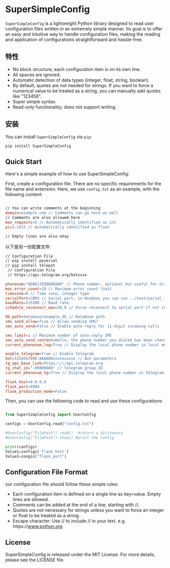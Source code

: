 # SuperSimpleConfig

`SuperSimpleConfig`  is a lightweight Python library designed to read user configuration files written in an extremely simple manner. Its goal is to offer an easy and intuitive way to handle configuration files, making the reading and application of configurations straightforward and hassle-free.

## 特性

- No block structure; each configuration item is on its own line.
- All spaces are ignored.
- Automatic detection of data types (integer, float, string, boolean).
- By default, quotes are not needed for strings. If you want to force a numerical value to be treated as a string, you can manually add quotes like "123456".
- Super simple syntax.
- Read-only functionality; does not support writing.


## 安装

You can install `SuperSimpleConfig` via `pip`:

```bash
pip install SuperSimpleConfig
```

## Quick Start

Here's a simple example of how to use SuperSimpleConfig:

First, create a configuration file. There are no specific requirements for the file name and extension. Here, we use `config.txt` as an example, with the following content:

```makefile

// You can write comments at the beginning
domain=example.com // Comments can go here as well
// Comments are also allowed here
max_requests=5 // Automatically identified as int
pi=3.1415 // Automatically identified as float

// Empty lines are also okay

```
以下是另一份配置文件:
```makefile
// Configuration File
// pip install pyserial
// pip install telepot
 // Configuration File
 // https://api.telegram.org/botxxxx

phonenum="008613588888888" // Phone number, optional but useful for distinction in multiple instances.
max_error_count=10 // Maximum error count limit
timezone=0 // Time zone, integer type
serialPort=COM3 // Serial port, in Windows you can use ../test/serial_init.cmd to get it
baudRate=115200 // Baud rate
schedule_reconnect_max=20.0 // Force reconnect to serial port if not refreshed in X seconds

db_path=database/example.db // Database path
sms_send_allow=True // Allow sending SMS?
sms_auto_send=False // Enable auto-reply for 11-digit incoming calls

sms_limit=1 // Maximum number of auto-reply SMS
sms_auto_send_content=Hello, the phone number you dialed has been changed to xxxxx, please contact for any matters. // Content of auto-reply
current_phonenum_log=True // Display the local phone number in local messages?

enable_telegram=True // Enable Telegram
bot=1234567890:AAAA00xxxxxxxxxx // Bot parameters
tg_api_base_link=https:\/\/api.telegram.org
tg_chat_id="-00000000" // Telegram group ID
current_phonenum_tg=True // Display the local phone number in Telegram messages?

flask_host=0.0.0.0
flask_port=8908
flask_production_mode=False


```
Then, you can use the following code to read and use these configurations:

```python

from SuperSimpleConfig import UserConfig

configs = UserConfig.read("config.txt")

#UserConfig("FilePath").read()  #return a dictionary
#UserConfig("FilePath").show() #print the config

print(configs)
Value1=configs['flask_host']
Value2=congis["flask_port"]

```

## Configuration File Format

our configuration file should follow these simple rules:

- Each configuration item is defined on a single line as key=value. Empty lines are allowed.
- Comments can be added at the end of a line, starting with //.
- Quotes are not necessary for strings unless you want to force an integer or float to be treated as a string.
- Escape character: Use \/\/ to include // in your text. e.g. https:\/\/www.python.org


## License
SuperSimpleConfig is released under the MIT License. For more details, please see the LICENSE file.


